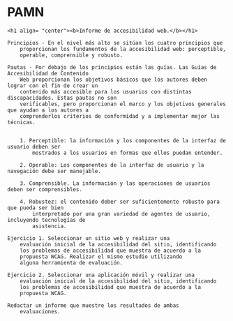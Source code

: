 # PAMN

    <h1 align= "center"><b>Informe de accesibilidad web.</b></h1>

    Principios - En el nivel más alto se sitúan los cuatro principios que
        proporcionan los fundamentos de la accesibilidad web: perceptible,
        operable, comprensible y robusto.

    Pautas - Por debajo de los principios están las guías. Las Guías de Accesibilidad de Contenido
        Web proporcionan los objetivos básicos que los autores deben lograr con el fin de crear un
        contenido más accesible para los usuarios con distintas discapacidades. Estas pautas no son
        verificables, pero proporcionan el marco y los objetivos generales que ayudan a los autores a
        comprenderlos criterios de conformidad y a implementar mejor las técnicas.


        1. Perceptible: la información y los componentes de la interfaz de usuario deben ser
            mostrados a los usuarios en formas que ellos puedan entender.

        2. Operable: Los componentes de la interfaz de usuario y la navegación debe ser manejable.

        3. Comprensible. La información y las operaciones de usuarios deben ser comprensibles.
        
        4. Robustez: el contenido deber ser suficientemente robusto para que pueda ser bien
            interpretado por una gran variedad de agentes de usuario, incluyendo tecnologías de
            asistencia.

    Ejercicio 1. Seleccionar un sitio web y realizar una
        evaluación inicial de la accesibilidad del sitio, identificando
        los problemas de accesibilidad que muestra de acuerdo a la
        propuesta WCAG. Realizar el mismo estudio utilizando
        alguna herramienta de evaluación.
    
    Ejercicio 2. Seleccionar una aplicación móvil y realizar una
        evaluación inicial de la accesibilidad del sitio, identificando
        los problemas de accesibilidad que muestra de acuerdo a la
        propuesta WCAG.

    Redactar un informe que muestre los resultados de ambas
        evaluaciones.